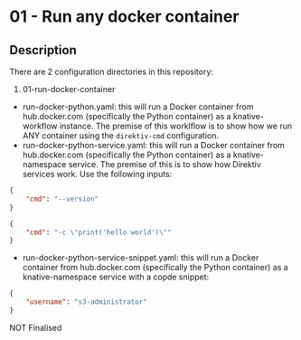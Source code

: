 # 01 - Run any docker container

## Description

There are 2 configuration directories in this repository:

1. 01-run-docker-container
* run-docker-python.yaml: this will run a Docker container from hub.docker.com (specifically the Python container) as a knative-workflow instance. The premise of this worklflow is to show how we run ANY container using the `direktiv-cmd` configuration.
* run-docker-python-service.yaml: this will run a Docker container from hub.docker.com (specifically the Python container) as a knative-namespace service. The premise of this is to show how Direktiv services work. Use the following inputs:
```json
{
    "cmd": "--version"
}
```
```json
{
    "cmd": "-c \"print('hello world')\""
}
```
* run-docker-python-service-snippet.yaml: this will run a Docker container from hub.docker.com (specifically the Python container) as a knative-namespace service with a copde snippet:
```json
{
    "username": "s3-administrator"
}
```

NOT Finalised

